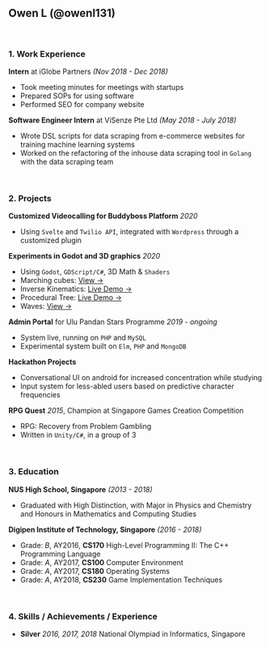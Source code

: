 ## Owen L (@owenl131)

<br>

### 1. Work Experience

**Intern** at iGlobe Partners *(Nov 2018 - Dec 2018)*

- Took meeting minutes for meetings with startups
- Prepared SOPs for using software
- Performed SEO for company website

**Software Engineer Intern** at ViSenze Pte Ltd *(May 2018 - July 2018)*

- Wrote DSL scripts for data scraping from e-commerce websites for training machine learning systems
- Worked on the refactoring of the inhouse data scraping tool in `Golang` with the data scraping team

<br>

### 2. Projects

**Customized Videocalling for Buddyboss Platform** *2020*

- Using `Svelte` and `Twilio API`, integrated with `Wordpress` through a customized plugin

**Experiments in Godot and 3D graphics** *2020*

- Using `Godot`, `GDScript/C#`, 3D Math & `Shaders`
- Marching cubes: [View →](https://github.com/owenl131/GodotMarchingCubes)
- Inverse Kinematics: [Live Demo →](https://github.com/owenl131/GodotIK)
- Procedural Tree: [Live Demo →](https://github.com/owenl131/Tree)
- Waves: [View →](https://github.com/owenl131/GodotWaves)

**Admin Portal** for Ulu Pandan Stars Programme *2019 - ongoing*

- System live, running on `PHP` and `MySQL`
- Experimental system built on `Elm`, `PHP` and `MongoDB`

**Hackathon Projects**

- Conversational UI on android for increased concentration while studying
- Input system for less-abled users based on predictive character frequencies

**RPG Quest** *2015*, Champion at Singapore Games Creation Competition

- RPG: Recovery from Problem Gambling
- Written in `Unity/C#`, in a group of 3

<br>

### 3. Education

**NUS High School, Singapore** *(2013 - 2018)*

- Graduated with High Distinction, with Major in Physics and Chemistry and Honours in Mathematics and Computing Studies

**Digipen Institute of Technology, Singapore** *(2016 - 2018)*

- Grade: *B*, AY2016, **CS170** High-Level Programming II: The C++ Programming Language
- Grade: *A*, AY2017, **CS100** Computer Environment
- Grade: *A*, AY2017, **CS180** Operating Systems
- Grade: *A*, AY2018, **CS230** Game Implementation Techniques

<br>

### 4. Skills / Achievements / Experience

- **Silver** *2016, 2017, 2018* National Olympiad in Informatics, Singapore
